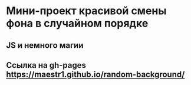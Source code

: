 # Мини-проект красивой смены фона в случайном порядке

## JS и немного магии

## Ссылка на gh-pages https://maestr1.github.io/random-background/